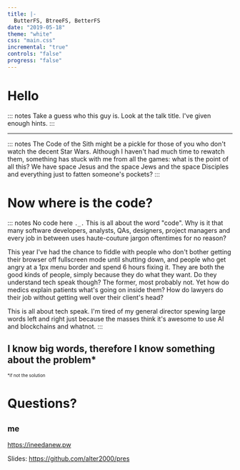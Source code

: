 ```yaml
---
title: |-
  ButterFS, BtreeFS, BetterFS
date: "2019-05-18"
theme: "white"
css: "main.css"
incremental: "true"
controls: "false"
progress: "false"
---
```


# Hello

::: notes
Take a guess who this guy is. Look at the talk title. I've given enough hints.
:::

---

::: notes
The Code of the Sith might be a pickle for those of you who don't watch the
decent Star Wars. Although I haven't had much time to rewatch them, something
has stuck with me from all the games: what is the point of all this? We have
space Jesus and the space Jews and the space Disciples and everything just to
fatten someone's pockets?
:::

# Now where is the code?

::: notes
No code here `._.` This is all about the word "code". Why is it that many
software developers, analysts, QAs, designers, project managers and every job
in between uses haute-couture jargon oftentimes for no reason?

This year I've had the chance to fiddle with people who don't bother getting
their browser off fullscreen mode until shutting down, and people who get angry
at a 1px menu border and spend 6 hours fixing it. They are both the good kinds
of people, simply because they do what they want. Do they understand tech speak
though? The former, most probably not. Yet how do medics explain patients
what's going on inside them? How do lawyers do their job without getting well
over their client's head?

This is all about tech speak. I'm tired of my general director spewing large
words left and right just because the masses think it's awesome to use AI and
blockchains and whatnot.
:::

## I know big words, therefore I know something about the problem\*
   <small><sub>\*if not the solution</sub></small>

# Questions?

## <sup>me</sup>

<https://ineedanew.pw>

Slides: <https://github.com/alter2000/pres>
